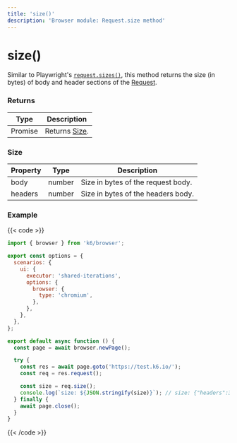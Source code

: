 ```yaml
---
title: 'size()'
description: 'Browser module: Request.size method'
---
```


# size()

Similar to Playwright's [`request.sizes()`](https://playwright.dev/docs/api/class-request#request-sizes), this method returns the size (in bytes) of body and header sections of the [Request](https://grafana.com/docs/k6/<K6_VERSION>/javascript-api/k6-experimental/browser/request).

### Returns

| Type          | Description            |
| ------------- | ---------------------- |
| Promise<Size> | Returns [Size](#size). |

### Size

| Property | Type   | Description                        |
| -------- | ------ | ---------------------------------- |
| body     | number | Size in bytes of the request body. |
| headers  | number | Size in bytes of the headers body. |

### Example

{{< code >}}

```javascript
import { browser } from 'k6/browser';

export const options = {
  scenarios: {
    ui: {
      executor: 'shared-iterations',
      options: {
        browser: {
          type: 'chromium',
        },
      },
    },
  },
};

export default async function () {
  const page = await browser.newPage();

  try {
    const res = await page.goto('https://test.k6.io/');
    const req = res.request();

    const size = req.size();
    console.log(`size: ${JSON.stringify(size)}`); // size: {"headers":344,"body":0}
  } finally {
    await page.close();
  }
}
```

{{< /code >}}
